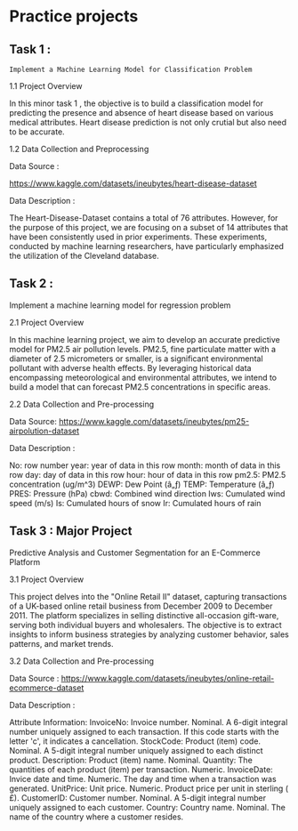 # Practice projects

## Task 1 :
 	Implement a Machine Learning Model for Classification Problem

1.1 Project Overview

In this minor task 1 , the objective is to build a classification model for predicting the presence and absence of heart disease based on various medical attributes. Heart disease prediction is not only crutial but also need to be accurate. 

1.2 Data Collection and Preprocessing 

Data Source :
 
https://www.kaggle.com/datasets/ineubytes/heart-disease-dataset

Data Description : 

The Heart-Disease-Dataset contains a total of 76 attributes. However, for the purpose of this project, we are focusing on a subset of 14 attributes that have been consistently used in prior experiments. These experiments, conducted by machine learning researchers, have particularly emphasized the utilization of the Cleveland database.


## Task 2 :
Implement a machine learning model for regression problem

2.1 Project Overview


In this machine learning project, we aim to develop an accurate predictive model for PM2.5 air pollution levels. PM2.5, fine particulate matter with a diameter of 2.5 micrometers or smaller, is a significant environmental pollutant with adverse health effects. By leveraging historical data encompassing meteorological and environmental attributes, we intend to build a model that can forecast PM2.5 concentrations in specific areas.


2.2 Data Collection and Pre-processing 

Data Source:
https://www.kaggle.com/datasets/ineubytes/pm25-airpolution-dataset

Data Description : 

No: row number
year: year of data in this row
month: month of data in this row
day: day of data in this row
hour: hour of data in this row
pm2.5: PM2.5 concentration (ug/m^3)
DEWP: Dew Point (â„ƒ)
TEMP: Temperature (â„ƒ)
PRES: Pressure (hPa)
cbwd: Combined wind direction
Iws: Cumulated wind speed (m/s)
Is: Cumulated hours of snow
Ir: Cumulated hours of rain


## Task 3 : Major Project
Predictive Analysis and Customer Segmentation for an E-Commerce Platform

3.1 Project Overview 

This project delves into the "Online Retail II" dataset, capturing transactions of a UK-based online retail business from December 2009 to December 2011. The platform specializes in selling distinctive all-occasion gift-ware, serving both individual buyers and wholesalers. The objective is to extract insights to inform business strategies by analyzing customer behavior, sales patterns, and market trends.

3.2 Data Collection and Pre-processing

Data Source : 
https://www.kaggle.com/datasets/ineubytes/online-retail-ecommerce-dataset

Data Description : 

Attribute Information:
InvoiceNo: Invoice number. Nominal. A 6-digit integral number uniquely assigned to each transaction. If this code starts with the letter 'c', it indicates a cancellation.
StockCode: Product (item) code. Nominal. A 5-digit integral number uniquely assigned to each distinct product.
Description: Product (item) name. Nominal.
Quantity: The quantities of each product (item) per transaction. Numeric.
InvoiceDate: Invice date and time. Numeric. The day and time when a transaction was generated.
UnitPrice: Unit price. Numeric. Product price per unit in sterling ( £).
CustomerID: Customer number. Nominal. A 5-digit integral number uniquely assigned to each customer.
Country: Country name. Nominal. The name of the country where a customer resides.
